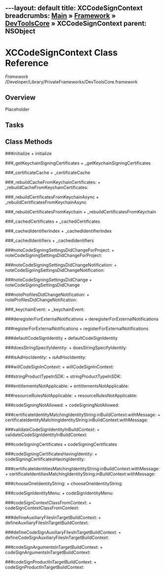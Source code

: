 ---layout: default
title: XCCodeSignContext
breadcrumbs: <a href="/index.html">Main</a> &raquo; <a href="/Frameworks.html">Framework</a> &raquo; <a href="/Frameworks/DevToolsCore.html">DevToolsCore</a> &raquo; XCCodeSignContext
parent: NSObject 
---
# XCCodeSignContext Class Reference

*Framework* /Developer/Library/PrivateFrameworks/DevToolsCore.framework

## Overview

Placeholder

## Tasks

## Class Methods

<a name="+initialize"></a>
###initialize
    + initialize

<a name="+_getKeychainSigningCertificates"></a>
###_getKeychainSigningCertificates
    + _getKeychainSigningCertificates

<a name="+_certificateCache"></a>
###_certificateCache
    + _certificateCache

<a name="+_rebuildCacheFromKeychainCertificates:"></a>
###_rebuildCacheFromKeychainCertificates:
    + _rebuildCacheFromKeychainCertificates:

<a name="+_rebuildCertificatesFromKeychainAsync"></a>
###_rebuildCertificatesFromKeychainAsync
    + _rebuildCertificatesFromKeychainAsync

<a name="+_rebuildCertificatesFromKeychain"></a>
###_rebuildCertificatesFromKeychain
    + _rebuildCertificatesFromKeychain

<a name="+_cachedCertificates"></a>
###_cachedCertificates
    + _cachedCertificates

<a name="+_cachedIdentifierIndex"></a>
###_cachedIdentifierIndex
    + _cachedIdentifierIndex

<a name="+_cachedIdentifiers"></a>
###_cachedIdentifiers
    + _cachedIdentifiers

<a name="+noteCodeSigningSettingsDidChangeForProject:"></a>
###noteCodeSigningSettingsDidChangeForProject:
    + noteCodeSigningSettingsDidChangeForProject:

<a name="+noteCodeSigningSettingsDidChangeNotification:"></a>
###noteCodeSigningSettingsDidChangeNotification:
    + noteCodeSigningSettingsDidChangeNotification:

<a name="+noteCodeSigningSettingsDidChange"></a>
###noteCodeSigningSettingsDidChange
    + noteCodeSigningSettingsDidChange

<a name="+noteProfilesDidChangeNotification:"></a>
###noteProfilesDidChangeNotification:
    + noteProfilesDidChangeNotification:

<a name="+_keychainEvent:"></a>
###_keychainEvent:
    + _keychainEvent:

<a name="+deregisterForExternalNotifications"></a>
###deregisterForExternalNotifications
    + deregisterForExternalNotifications

<a name="+registerForExternalNotifications"></a>
###registerForExternalNotifications
    + registerForExternalNotifications

<a name="+defaultCodeSignIdentity"></a>
###defaultCodeSignIdentity
    + defaultCodeSignIdentity

<a name="+doesStringSpecifyIdentity:"></a>
###doesStringSpecifyIdentity:
    + doesStringSpecifyIdentity:

<a name="+isAdHocIdentity:"></a>
###isAdHocIdentity:
    + isAdHocIdentity:

<a name="+willCodeSignInContext:"></a>
###willCodeSignInContext:
    + willCodeSignInContext:

<a name="+stringProductTypeInSDK:"></a>
###stringProductTypeInSDK:
    + stringProductTypeInSDK:

<a name="+entitlementsNotApplicable:"></a>
###entitlementsNotApplicable:
    + entitlementsNotApplicable:

<a name="+resourceRulesNotApplicable:"></a>
###resourceRulesNotApplicable:
    + resourceRulesNotApplicable:

<a name="+codeSigningNotAllowed:"></a>
###codeSigningNotAllowed:
    + codeSigningNotAllowed:

<a name="+certificateIdentityMatchingIdentityString:inBuildContext:withMessage:"></a>
###certificateIdentityMatchingIdentityString:inBuildContext:withMessage:
    + certificateIdentityMatchingIdentityString:inBuildContext:withMessage:

<a name="+validateCodeSignIdentityInBuildContext:"></a>
###validateCodeSignIdentityInBuildContext:
    + validateCodeSignIdentityInBuildContext:

<a name="+codeSigningCertificates"></a>
###codeSigningCertificates
    + codeSigningCertificates

<a name="+codeSigningCertificatesHavingIdentity:"></a>
###codeSigningCertificatesHavingIdentity:
    + codeSigningCertificatesHavingIdentity:

<a name="+certificateIdentitiesMatchingIdentityString:inBuildContext:withMessage:"></a>
###certificateIdentitiesMatchingIdentityString:inBuildContext:withMessage:
    + certificateIdentitiesMatchingIdentityString:inBuildContext:withMessage:

<a name="+chooseOneIdentityString:"></a>
###chooseOneIdentityString:
    + chooseOneIdentityString:

<a name="+codeSignIdentityMenu:"></a>
###codeSignIdentityMenu:
    + codeSignIdentityMenu:

<a name="+codeSignContextClassFromContext:"></a>
###codeSignContextClassFromContext:
    + codeSignContextClassFromContext:

<a name="+defineAuxiliaryFilesInTargetBuildContext:"></a>
###defineAuxiliaryFilesInTargetBuildContext:
    + defineAuxiliaryFilesInTargetBuildContext:

<a name="+defineCodeSignAuxiliaryFilesInTargetBuildContext:"></a>
###defineCodeSignAuxiliaryFilesInTargetBuildContext:
    + defineCodeSignAuxiliaryFilesInTargetBuildContext:

<a name="+codeSignArgumentsInTargetBuildContext:"></a>
###codeSignArgumentsInTargetBuildContext:
    + codeSignArgumentsInTargetBuildContext:

<a name="+codeSignProductInTargetBuildContext:"></a>
###codeSignProductInTargetBuildContext:
    + codeSignProductInTargetBuildContext:

